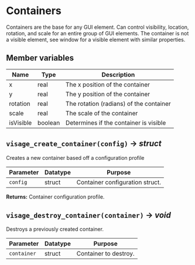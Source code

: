 # Containers
Containers are the base for any GUI element. Can control visibility, location, rotation, and scale for an entire group of GUI elements. The container is not a visible element, see window for a visible element with similar properties. <br>
## Member variables <br>
 | Name      | Type    | Description                             |
 |-----------|---------|-----------------------------------------|
 | x         | real    | The x position of the container         |
 | y         | real    | The y position of the container         |
 | rotation  | real    | The rotation (radians) of the container |
 | scale     | real    | The scale of the container              |
 | isVisible | boolean | Determines if the container is visible  |

## `visage_create_container(config)` → *struct*
Creates a new container based off a configuration profile

| Parameter | Datatype  | Purpose |
|-----------|-----------|---------|
|`config` |struct |Container configuration struct. |

**Returns:** Container configuration profile.

## `visage_destroy_container(container)` → *void*
Destroys a previously created container.

| Parameter | Datatype  | Purpose |
|-----------|-----------|---------|
|`container` |struct |Container to destroy. |
